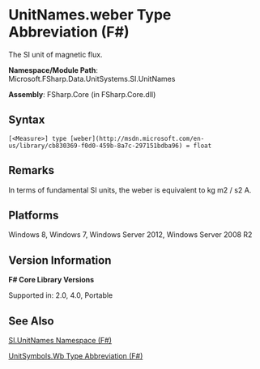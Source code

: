 # UnitNames.weber Type Abbreviation (F#)

The SI unit of magnetic flux.

**Namespace/Module Path**: Microsoft.FSharp.Data.UnitSystems.SI.UnitNames

**Assembly**: FSharp.Core (in FSharp.Core.dll)


## Syntax

```
[<Measure>] type [weber](http://msdn.microsoft.com/en-us/library/cb830369-f0d0-459b-8a7c-297151bdba96) = float
```

## Remarks
In terms of fundamental SI units, the weber is equivalent to kg m2 / s2 A.


## Platforms
Windows 8, Windows 7, Windows Server 2012, Windows Server 2008 R2


## Version Information
**F# Core Library Versions**

Supported in: 2.0, 4.0, Portable




## See Also
[SI.UnitNames Namespace &#40;F&#35;&#41;](SI.UnitNames+Namespace+%28FSharp%29.md)

[UnitSymbols.Wb Type Abbreviation &#40;F&#35;&#41;](UnitSymbols.Wb+Type+Abbreviation+%28FSharp%29.md)

